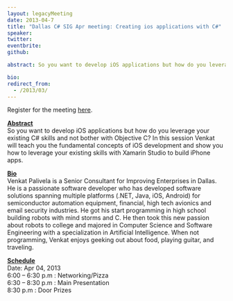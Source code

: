 ```yaml
---
layout: legacyMeeting
date: 2013-04-7
title: "Dallas C# SIG Apr meeting: Creating ios applications with C#"
speaker:
twitter:
eventbrite:
github:

abstract: So you want to develop iOS applications but how do you leverage your existing C# skills and not bother with Objective C? In this session Venkat will teach you the fundamental concepts of iOS development and show you how to leverage your existing skills with Xamarin Studio to build iPhone apps.

bio:
redirect_from:
  - /2013/03/
---
```


<p>Register for the meeting <a href="https://www.eventbrite.com/event/5922884507">here</a>.</p>
<p><strong><span style="text-decoration: underline;">Abstract </span></strong><br />
So you want to develop iOS applications but how do you leverage your existing C# skills and not bother with Objective C? In this session Venkat will teach you the fundamental concepts of iOS development and show you how to leverage your existing skills with Xamarin Studio to build iPhone apps.</p>
<p><strong><span style="text-decoration: underline;">Bio </span></strong><br />
Venkat Palivela is a Senior Consultant for Improving Enterprises in Dallas. He is a passionate software developer who has developed software solutions spanning multiple platforms (.NET, Java, iOS, Android) for semiconductor automation equipment, financial, high tech avionics and email security industries. He got his start programming in high school building robots with mind storms and C. He then took this new passion about robots to college and majored in Computer Science and Software Engineering with a specialization in Artificial Intelligence. When not programming, Venkat enjoys geeking out about food, playing guitar, and traveling.</p>
<p><strong><span style="text-decoration: underline;">Schedule</span></strong><br />
Date: Apr 04, 2013<br />
6:00 &#8211; 6:30 p.m : Networking/Pizza<br />
6:30 &#8211; 8:30 p.m : Main Presentation<br />
8:30 p.m : Door Prizes</p>

